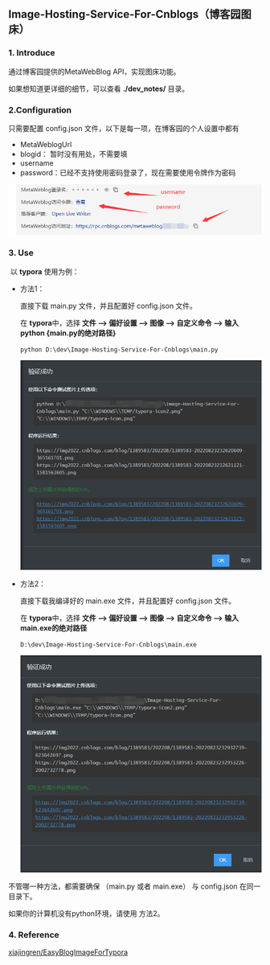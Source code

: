 ## Image-Hosting-Service-For-Cnblogs（博客园图床）

### 1. Introduce

通过博客园提供的MetaWebBlog API，实现图床功能。

如果想知道更详细的细节，可以查看 **./dev_notes/** 目录。 

### 2.Configuration

只需要配置 config.json 文件，以下是每一项，在博客园的个人设置中都有

- MetaWeblogUrl
- blogid： 暂时没有用处，不需要填
- username
- password：已经不支持使用密码登录了，现在需要使用令牌作为密码

![image-20220823232330491](images/image-20220823232330491.png)

### 3. Use

​	以 **typora** 使用为例：

- 方法1：

  直接下载 main.py 文件，并且配置好 config.json 文件。

  在 **typora**中，选择 **文件 --> 偏好设置 --> 图像 --> 自定义命令 --> 输入 python {main.py的绝对路径}**

  `python D:\dev\Image-Hosting-Service-For-Cnblogs\main.py`

  ![image-20220823232844316](images/image-20220823232844316.png)

- 方法2：

  直接下载我编译好的 main.exe 文件，并且配置好 config.json 文件。

  在 **typora**中，选择 **文件 --> 偏好设置 --> 图像 --> 自定义命令 --> 输入 main.exe的绝对路径**

  `D:\dev\Image-Hosting-Service-For-Cnblogs\main.exe`
  
  ![image-20220823233050682](images/image-20220823233050682.png)

不管哪一种方法，都需要确保 （main.py 或者 main.exe） 与 config.json 在同一目录下。

如果你的计算机没有python环境，请使用 方法2。

### 4. Reference

[xiajingren/EasyBlogImageForTypora](https://github.com/xiajingren/EasyBlogImageForTypora)